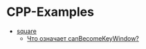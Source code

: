 # CPP-Examples

  - [square][square-repo-url]
      - [Что означает canBecomeKeyWindow?][square-post-url]

   [square-repo-url]: <https://github.com/devtype-blogspot-com/CPP-Examples/tree/master/square>
   [square-post-url]: <http://progra-lang.blogspot.com/2015/12/Kompilyatsiya-i-ispolnenie-koda-na-CPP.html>
